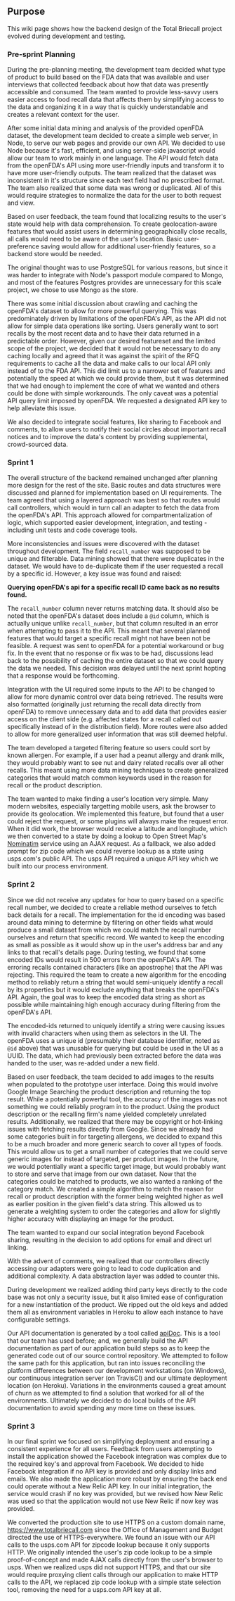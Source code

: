 ## Purpose

This wiki page shows how the backend design of the Total Briecall project evolved during development and testing.

### Pre-sprint Planning

During the pre-planning meeting, the development team decided what type of product to build based on the FDA data that was available and user interviews that collected feedback about how that data was presently accessible and consumed. The team wanted to provide less-savvy users easier access to food recall data that affects them by simplifying access to the data and organizing it in a way that is quickly understandable and creates a relevant context for the user.

After some initial data mining and analysis of the provided openFDA dataset, the development team decided to create a simple web server, in Node, to serve our web pages and provide our own API. We decided to use Node because it's fast, efficient, and using server-side javascript would allow our team to work mainly in one language. The API would fetch data from the openFDA's API using more user-friendly inputs and transform it to have more user-friendly outputs. The team realized that the dataset was inconsistent in it's structure since each text field had no prescribed format. The team also realized that some data was wrong or duplicated. All of this would require strategies to normalize the data for the user to both request and view.

Based on user feedback, the team found that localizing results to the user's state would help with data comprehension. To create geolocation-aware features that would assist users in determining geographically close recalls, all calls would need to be aware of the user's location. Basic user-preference saving would allow for additional user-friendly features, so a backend store would be needed.

The original thought was to use PostgreSQL for various reasons, but since it was harder to integrate with Node's passport module compared to Mongo, and most of the features Postgres provides are unnecessary for this scale project, we chose to use Mongo as the store.

There was some initial discussion about crawling and caching the openFDA's dataset to allow for more powerful querying. This was predominately driven by limitations of the openFDA's API, as the API did not allow for simple data operations like sorting. Users generally want to sort recalls by the most recent data and to have their data returned in a predictable order. However, given our desired featureset and the limited scope of the project, we decided that it would not be necessary to do any caching locally and agreed that it was against the spirit of the RFQ requirements to cache all the data and make calls to our local API only instead of to the FDA API. This did limit us to a narrower set of features and potentially the speed at which we could provide them, but it was determined that we had enough to implement the core of what we wanted and others could be done with simple workarounds. The only caveat was a potential API query limit imposed by openFDA. We requested a designated API key to help alleviate this issue.

We also decided to integrate social features, like sharing to Facebook and comments, to allow users to notify their social circles about important recall notices and to improve the data's content by providing supplemental, crowd-sourced data.

### Sprint 1

The overall structure of the backend remained unchanged after planning more design for the rest of the site. Basic routes and data structures were discussed and planned for implementation based on UI requirements. The team agreed that using a layered approach was best so that routes would call controllers, which would in turn call an adapter to fetch the data from the openFDA's API. This approach allowed for compartmentalization of logic, which supported easier development, integration, and testing - including unit tests and code coverage tools.

More inconsistencies and issues were discovered with the dataset throughout development. The field `recall_number` was supposed to be unique and filterable. Data mining showed that there were duplicates in the dataset. We would have to de-duplicate them if the user requested a recall by a specific id. However, a key issue was found and raised:

**Querying openFDA's api for a specific recall ID came back as no results found.**

The `recall_number` column never returns matching data. It should also be noted that the openFDA's dataset does include a `@id` column, which is actually unique unlike `recall_number`, but that column resulted in an error when attempting to pass it to the API. This meant that several planned features that would target a specific recall might not have been not be feasible. A request was sent to openFDA for a potential workaround or bug fix. In the event that no response or fix was to be had, discussions lead back to the possibility of caching the entire dataset so that we could query the data we needed. This decision was delayed until the next sprint hopting that a response would be forthcoming.

Integration with the UI required some inputs to the API to be changed to allow for more dynamic control over data being retrieved. The results were also formatted (originally just returning the recall data directly from openFDA) to remove unnecessary data and to add data that provides easier access on the client side (e.g. affected states for a recall called out specifically instead of in the distribution field). More routes were also added to allow for more generalized user information that was still deemed helpful.

The team developed a targeted filtering feature so users could sort by known allergen. For example, if a user had a peanut allergy and drank milk, they would probably want to see nut and dairy related recalls over all other recalls. This meant using more data mining techniques to create generalized categories that would match common keywords used in the reason for recall or the product description.

The team wanted to make finding a user's location very simple.  Many modern websites, especially targetting mobile users, ask the browser to provide its geolocation.  We implemented this feature, but found that a user could reject the request, or some plugins will always make the request error.  When it did work, the browser would receive a latitude and longitude, which we then converted to a state by doing a lookup to Open Street Map's [Nominatim](https://nominatim.openstreetmap.org/) service using an AJAX request.  As a fallback, we also added prompt for zip code which we could reverse lookup as a state using usps.com's public API.  The usps API required a unique API key which we built into our process environment.

### Sprint 2

Since we did not receive any updates for how to query based on a specific recall number, we decided to create a reliable method ourselves to fetch back details for a recall. The implementation for the id encoding was based around data mining to determine by filtering on other fields what would produce a small dataset from which we could match the recall number ourselves and return that specific record. We wanted to keep the encoding as small as possible as it would show up in the user's address bar and any links to that recall's details page. During testing, we found that some encoded IDs would result in 500 errors from the openFDA's API. The erroring recalls contained characters (like an apostrophe) that the API was rejecting. This required the team to create a new algorithm for the encoding method to reliably return a string that would semi-uniquely identify a recall by its properties but it would exclude anything that breaks the openFDA's API. Again, the goal was to keep the encoded data string as short as possible while maintaining high enough accuracy during filtering from the openFDA's API.

The encoded-ids returned to uniquely identify a string were causing issues with invalid characters when using them as selectors in the UI. The openFDA uses a unique id (presumably their database identifier, noted as `@id` above) that was unusable for querying but could be used in the UI as a UUID. The data, which had previously been extracted before the data was handed to the user, was re-added under a new field.

Based on user feedback, the team decided to add images to the results when populated to the prototype user interface. Doing this would involve Google Image Searching the product description and returning the top result. While a potentially powerful tool, the accuracy of the images was not something we could reliably program in to the product. Using the product description or the recalling firm's name yielded completely unrelated results. Additionally, we realized that there may be copyright or hot-linking issues with fetching results directly from Google. Since we already had some categories built in for targeting allergens, we decided to expand this to be a much broader and more generic search to cover all types of foods. This would allow us to get a small number of categories that we could serve generic images for instead of targeted, per product images. In the future, we would potentially want a specific target image, but would probably want to store and serve that image from our own dataset. Now that the categories could be matched to products, we also wanted a ranking of the category match. We created a simple algorithm to match the reason for recall or product description with the former being weighted higher as well as earlier position in the given field's data string. This allowed us to generate a weighting system to order the categories and allow for slightly higher accuracy with displaying an image for the product.

The team wanted to expand our social integration beyond Facebook sharing, resulting in the decision to add options for email and direct url linking.

With the advent of comments, we realized that our controllers directly accessing our adapters were going to lead to code duplication and additional complexity. A data abstraction layer was added to counter this.

During development we realized adding third party keys directly to the code base was not only a security issue, but it also limited ease of configuration for a new instantiation of the product. We ripped out the old keys and added them all as environment variables in Heroku to allow each instance to have configurable settings.

Our API documentation is generated by a tool called [apiDoc](http://apidocjs.com/). This is a tool that our team has used before; and, we generally build the API documentation as part of our application build steps so as to keep the generated code out of our source control repository. We attempted to follow the same path for this application, but ran into issues reconciling the platform differences between our development workstations (on Windows), our continuous integration server (on TravisCI) and our ultimate deployment location (on Heroku). Variations in the environments caused a great amount of churn as we attempted to find a solution that worked for all of the environments. Ultimately we decided to do local builds of the API documentation to avoid spending any more time on these issues.

### Sprint 3

In our final sprint we focused on simplifying deployment and ensuring a consistent experience for all users.  Feedback from users attempting to install the application showed the Facebook integration was complex due to the required key's and approval from Facebook.  We decided to hide Facebook integration if no API key is provided and only display links and emails.  We also made the application more robust by ensuring the back end could operate without a New Relic API key.  In our initial integration, the service would crash if no key was provided, but we revised how New Relic was used so that the application would not use New Relic if now key was provided.    
  
We converted the production site to use HTTPS on a custom domain name, <a href="https://www.totalbriecall.com" target="_">https://www.totalbriecall.com</a> since the Office of Management and Budget directed the use of HTTPS-everywhere.  We found an issue with our API calls to the usps.com API for zipcode lookup because it only supports HTTP.  We originally intended the user's zip code lookup to be a simple proof-of-concept and made AJAX calls directly from the user's browser to usps.  When we realized usps did not support HTTPS, and that our site would require proxying client calls through our application to make HTTP calls to the API, we replaced zip code lookup with a simple state selection tool, removing the need for a usps.com API key at all.